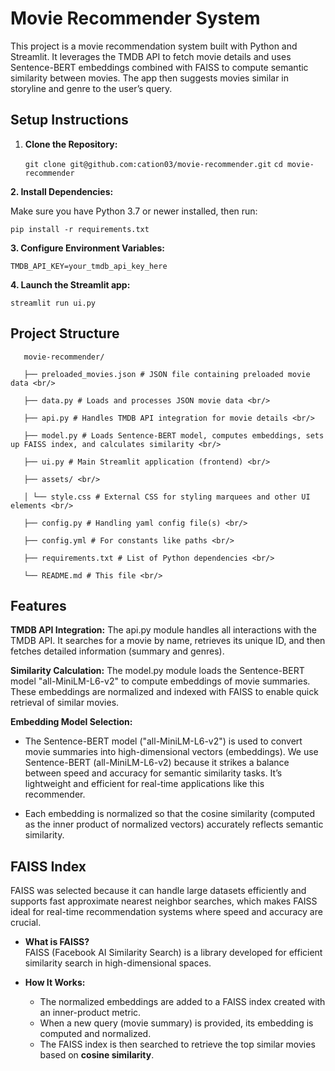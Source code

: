 # Movie Recommender System

This project is a movie recommendation system built with Python and Streamlit. It leverages the TMDB API to fetch movie details and uses Sentence-BERT embeddings combined with FAISS to compute semantic similarity between movies. The app then suggests movies similar in storyline and genre to the user’s query.

## Setup Instructions

1. **Clone the Repository:**

   ```git clone git@github.com:cation03/movie-recommender.git```
   ```cd movie-recommender```
   
**2. Install Dependencies:**

   Make sure you have Python 3.7 or newer installed, then run:
     
   ```pip install -r requirements.txt```

**3. Configure Environment Variables:**

   `TMDB_API_KEY=your_tmdb_api_key_here`

**4. Launch the Streamlit app:**   

   `streamlit run ui.py`

## Project Structure
```
   movie-recommender/ 
   
   ├── preloaded_movies.json # JSON file containing preloaded movie data <br/>
   
   ├── data.py # Loads and processes JSON movie data <br/>
   
   ├── api.py # Handles TMDB API integration for movie details <br/>
   
   ├── model.py # Loads Sentence-BERT model, computes embeddings, sets up FAISS index, and calculates similarity <br/>
   
   ├── ui.py # Main Streamlit application (frontend) <br/>
   
   ├── assets/ <br/>
   
   │ └── style.css # External CSS for styling marquees and other UI elements <br/>
   
   ├── config.py # Handling yaml config file(s) <br/>
   
   ├── config.yml # For constants like paths <br/>
   
   ├── requirements.txt # List of Python dependencies <br/>
   
   └── README.md # This file <br/>
```

## Features

**TMDB API Integration:**
The api.py module handles all interactions with the TMDB API. It searches for a movie by name, retrieves its unique ID, and then fetches detailed information (summary and genres). 

**Similarity Calculation:**
The model.py module loads the Sentence-BERT model "all-MiniLM-L6-v2" to compute embeddings of movie summaries. These embeddings are normalized and indexed with FAISS to enable quick retrieval of similar movies.

**Embedding Model Selection:**
- The Sentence-BERT model ("all-MiniLM-L6-v2") is used to convert movie summaries into high-dimensional vectors (embeddings). We use Sentence-BERT (all-MiniLM-L6-v2) because it strikes a balance between speed and accuracy for semantic similarity tasks. It’s lightweight and efficient for real-time applications like this recommender.

- Each embedding is normalized so that the cosine similarity (computed as the inner product of normalized vectors) accurately reflects semantic similarity.

## FAISS Index

  FAISS was selected because it can handle large datasets efficiently and supports fast approximate nearest neighbor searches, which makes FAISS ideal for real-time recommendation systems where speed and accuracy are crucial.

- **What is FAISS?**  
  FAISS (Facebook AI Similarity Search) is a library developed for efficient similarity search in high-dimensional spaces.

- **How It Works:**  
  - The normalized embeddings are added to a FAISS index created with an inner-product metric.
  - When a new query (movie summary) is provided, its embedding is computed and normalized.
  - The FAISS index is then searched to retrieve the top similar movies based on **cosine similarity**.
  
